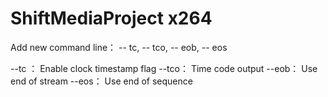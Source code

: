 ShiftMediaProject x264
=============
Add new command line： -- tc, -- tco, -- eob, -- eos

--tc ： Enable clock timestamp flag
--tco： Time code output
--eob： Use end of stream
--eos： Use end of sequence
